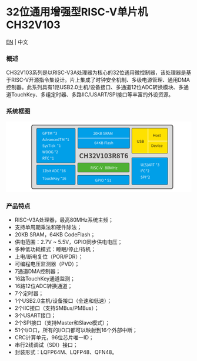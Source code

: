 # 32位通用增强型RISC-V单片机CH32V103

[EN](README.md) | 中文

### 概述

CH32V103系列是以RISC-V3A处理器为核心的32位通用微控制器，该处理器是基于RISC-V开源指令集设计。片上集成了时钟安全机制、多级电源管理、通用DMA控制器。此系列具有1路USB2.0主机/设备接口、多通道12位ADC转换模块、多通道TouchKey、多组定时器、多路IIC/USART/SPI接口等丰富的外设资源。

### 系统框图

<img src="image/frame.jpg" alt="frame" style="zoom:50%;" />

### 产品特点

- RISC-V3A处理器，最高80MHz系统主频；
- 支持单周期乘法和硬件除法；
- 20KB SRAM，64KB CodeFlash；
- 供电范围：2.7V ~ 5.5V，GPIO同步供电电压；
- 多种低功耗模式：睡眠/停止/待机；
- 上电/断电复位（POR/PDR）；
- 可编程电压监测器（PVD）；
- 7通道DMA控制器；
- 16路TouchKey通道监测；
- 16路12位ADC转换通道；
- 7个定时器；
- 1个USB2.0主机/设备接口（全速和低速）；
- 2个IIC接口（支持SMBus/PMBus）；
- 3个USART接口；
- 2个SPI接口（支持Master和Slave模式）；
- 51个I/O口，所有的I/O口都可以映射到16个外部中断；
- CRC计算单元，96位芯片唯一ID；
- 串行2线调试（SDI）接口；
- 封装形式：LQFP64M、LQFP48、QFN48。
